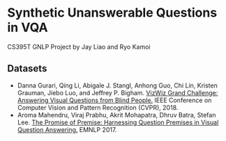 # Synthetic Unanswerable Questions in VQA

CS395T GNLP Project by Jay Liao and Ryo Kamoi

## Datasets
- Danna Gurari, Qing Li, Abigale J. Stangl, Anhong Guo, Chi Lin, Kristen Grauman, Jiebo Luo, and Jeffrey P. Bigham. [VizWiz Grand Challenge: Answering Visual Questions from Blind People.](https://arxiv.org/abs/1802.08218) IEEE Conference on Computer Vision and Pattern Recognition (CVPR), 2018.
- Aroma Mahendru, Viraj Prabhu, Akrit Mohapatra, Dhruv Batra, Stefan Lee. [The Promise of Premise: Harnessing Question Premises in Visual Question Answering.](https://arxiv.org/abs/1705.00601) EMNLP 2017. 
